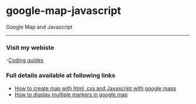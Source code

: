 # google-map-javascript
Google Map and Javascript

-----------------------

### Visit my webiste 
  -[Coding guides](https://guidestocode.com/)

### Full details available at following links
 - [How to create map with html, css and Javascript with google maps](https://guidestocode.com/javascript/how-to-create-google-map-with-javascript-in-easy-ways/)
 - [How to display multiple  markers in google map](https://guidestocode.com/javascript/how-to-add-multiple-markers-in-map-google-map/)
